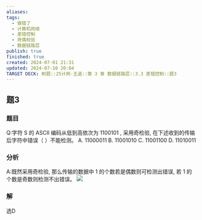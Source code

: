 ```yaml
---
aliases: 
tags:
  - 做错了
  - 计算机网络
  - 差错控制
  - 奇偶校验
  - 数据链路层
publish: true
finished: true
created: 2024-07-01 21:31
updated: 2024-07-10 20:04
TARGET DECK: 刷题::25计网-王道::第 3 章 数据链路层::3.3 差错控制::题3
---
```


## 题3
### 题目
Q:字符 S 的 ASCII 编码从低到高依次为 1100101 , 采用奇检验, 在下述收到的传输后字符中错误（ ）不能检测。
A. 11000011 B. 11001010 C. 11001100 D. 11010011
### 分析
A:既然采用奇检验, 那么传输的数据中 1 的个数若是偶数则可检测出错误, 若 1 的个数是奇数则检测不出错误。
![](https://img.hwenyi.live/202407102004665.webp)
### 解
选D
